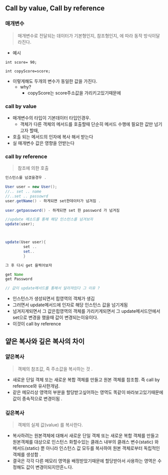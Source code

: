 ## Call by value, Call by reference 
### 매개변수 
> 매개변수로 전달되는 데이터가 기본형인지, 참조형인지, 에 따라 동작 방식이달라진다. 
- 예시 
```
int score= 90; 

int copyScore=score; 
```
- 이렇게해도 두개의 변수가 동일한 값을 가진다. 
  - why? 
    - copyScore는 score주소값을 가리키고있기때문에 

### call by value
 - 매개변수의 타입이 기본데이터 타입인경우. 
   - 객체가 다른 객체의 메서드를 호출할때 단순히 메서드 수행에 필요한 값만 넘기고자 할때, 
 - 호출 되는 메서드의 인자에 복사  해서 받는다
 - 실 매개변수 값은 영향을 안받는다 

### call by reference 
> 참조에 의한 호출 
```java
인스턴스를 넘겼을경우 .

User user = new User();  
//.. set .. name
//..set .. passowrd 
user.getName() - 하게되면 set한데이터가 넘겨짐 .    
        
user.getpassword() - 하게되면 set 한 password 가 넘겨짐 

//update 메소드를 통해 해당 인스턴스를 넘겨보자 
update(user);



update(User user){
        set ..
        set.. 
        }

그 후 다시 get 을찍어보자 

get Name
get Password 

// 값이 update메서드를 통해서 달라져있다 그 이유 ?
```
- 인스턴스가 생성되면서 힙영역의 객체가 생김
- 그러면서 update메서드에 인자로 해당 인스턴스 값을 넘기게됨 
- 넘겨지게되면서 그 값은힙영역의 객체를 가리키게되면서 그 update메서드안에서 set으로 변경을 했을때 값이 변경되는이유이다. 
- 이것이 call by reference 


## 얕은 복사와 깊은 복사의 차이

### 얕은복사 
> 객체의 참조값, 즉 주소값을 복사하는 것 .
- 새로운 단일 객체 또는 새로운 복합 객체를 만들고 원본 객체를 참조함. 즉  call by reference와 유사한개념.
- 같은 메모리상 영역의 부분을 할당받고싶어하는 영역도 똑같이 바라보고있기때문에 값이 종속적으로 변경이됨 .
### 깊은복사 
> 객체의 실제 값(value) 를 복사한다. 
- 복사하려는 원본객체에 대해서 새로운 단일 객체 또는 새로운 복합 객체를 만들고 원본객체를 대상으로 인스턴스 화할수있는 클래스 내부의 클래스 변수(static) 와 메서드(static) 뿐 아니라 인스턴스 값 모두를 복사하여 원본 객체로부터 독립적인 객체를 생성함 .
- 결국은 각각 다른 메모리 영역을 배정받았기때문에 할당받아서 사용하는 영역은  수정해도 값이 변경이되지안흔ㄴ다. 